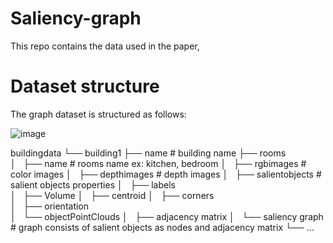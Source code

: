 # Saliency-graph
This repo contains the data used in the paper, 


# Dataset structure
The graph dataset is structured as follows:

![image](https://github.com/preeti-me/Saliency-graph/assets/80210264/8d505a48-4c27-4f8c-b7f0-81fbb6dadde7)

buildingdata
└── building1
    ├── name               # building name
    ├── rooms         
    │   ├── name               # rooms name ex: kitchen, bedroom
    │   ├── rgbimages          # color images
    │   ├── depthimages        # depth images
    │   ├── salientobjects     # salient objects properties
    │       ├── labels     
    │       ├── Volume
    │       ├── centroid
    │       ├── corners    
    │       ├── orientation  
    │       └── objectPointClouds 
    │   ├── adjacency matrix
    │   └── saliency graph     # graph consists of salient objects as nodes and adjacency matrix
└── ...
	
